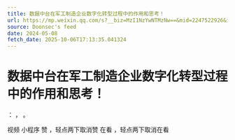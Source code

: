 ```yaml
---
title: 数据中台在军工制造企业数字化转型过程中的作用和思考！
url: https://mp.weixin.qq.com/s?__biz=MzI1NzYwNTMzNw==&mid=2247522926&idx=1&sn=debcef92f78e9f4259f8bf8fa2e661d9
source: Doonsec's feed
date: 2024-05-08
fetch_date: 2025-10-06T17:13:35.041324
---
```


# 数据中台在军工制造企业数字化转型过程中的作用和思考！

：
，
。

视频
小程序
赞
，轻点两下取消赞
在看
，轻点两下取消在看